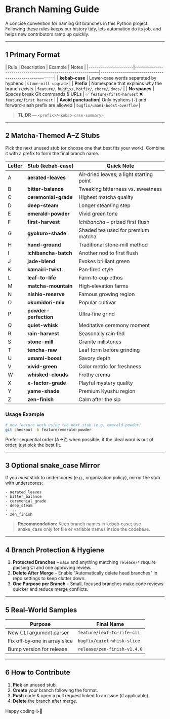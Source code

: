 # Branch Naming Guide

A concise convention for naming Git branches in this Python project. Following these rules keeps our history tidy, lets automation do its job, and helps new contributors ramp up quickly.

---

## 1 Primary Format

| Rule                  | Description                                                | Example                                               | Notes                       |
|----------------------|------------------------------------------------------------|-------------------------------------------------------|
| **kebab‑case**       | Lower‑case words separated by hyphens                      | `stone-mill-upgrade`                                   |
| **Prefix**           | Namespace that explains *why* the branch exists            | `feature/`, `bugfix/`, `hotfix/`, `chore/`, `docs/`    |
| **No spaces**        | Spaces break Git commands & URLs                           | ✅ `feature/first-harvest` ❌ `feature/first harvest`   |
| **Avoid punctuation**| Only hyphens (`-`) and forward‑slash prefix are allowed   | `bugfix/umami-boost-overflow`                          |

> **TL;DR** — `<prefix>/<kebab‑case-summary>`

---

## 2 Matcha‑Themed A–Z Stubs

Pick the next unused stub (or choose one that best fits your work). Combine it with a prefix to form the final branch name.

| Letter | Stub (kebab‑case)     | Quick Note                               |
| ------ | --------------------- | ---------------------------------------- |
| A      | **aerated-leaves**    | Air‑dried leaves; a light starting point |
| B      | **bitter-balance**    | Tweaking bitterness vs. sweetness        |
| C      | **ceremonial-grade**  | Highest matcha quality                   |
| D      | **deep-steam**        | Longer steaming step                     |
| E      | **emerald-powder**    | Vivid green tone                         |
| F      | **first-harvest**     | *Ichibancha* – prized first flush        |
| G      | **gyokuro-shade**     | Shaded tea used for premium matcha       |
| H      | **hand-ground**       | Traditional stone‑mill method            |
| I      | **ichibancha-batch**  | Another nod to first flush               |
| J      | **jade-blend**        | Evokes brilliant green                   |
| K      | **kamairi-twist**     | Pan‑fired style                          |
| L      | **leaf-to-life**      | Farm‑to‑cup ethos                        |
| M      | **matcha-mountain**   | High‑elevation farms                     |
| N      | **nishio-reserve**    | Famous growing region                    |
| O      | **okumidori-mix**     | Popular cultivar                         |
| P      | **powder-perfection** | Ultra‑fine grind                         |
| Q      | **quiet-whisk**       | Meditative ceremony moment               |
| R      | **rain-harvest**      | Seasonally rain‑fed                      |
| S      | **stone-mill**        | Granite millstones                       |
| T      | **tencha-raw**        | Leaf form before grinding                |
| U      | **umami-boost**       | Savory depth                             |
| V      | **vivid-green**       | Color metric for freshness               |
| W      | **whisked-clouds**    | Frothy crema                             |
| X      | **x-factor-grade**    | Playful mystery quality                  |
| Y      | **yame-shade**        | Premium Kyushu region                    |
| Z      | **zen-finish**        | Calm after the sip                       |

### Usage Example

```bash
# new feature work using the next stub (e.g. emerald-powder)
git checkout -b feature/emerald-powder
```

Prefer sequential order (A→Z) when possible; if the ideal word is out of order, just pick the best fit.

---

## 3 Optional snake\_case Mirror

If you *must* stick to underscores (e.g., organization policy), mirror the stub with underscores:

```
- aerated_leaves
- bitter_balance
- ceremonial_grade
- deep_steam
- ...
- zen_finish
```

> **Recommendation:** Keep branch names in kebab‑case; use snake\_case only for file or variable names inside the codebase.

---

## 4 Branch Protection & Hygiene

1. **Protected Branches** – `main` and anything matching `release/*` require passing CI and one approving review.
2. **Delete After Merge** – Enable "Automatically delete head branches" in repo settings to keep clutter down.
3. **One Purpose per Branch** – Small, focused branches make code reviews quicker and reduce merge conflicts.

---

## 5 Real‑World Samples

| Purpose                       | Final Name                  |
| ----------------------------- | --------------------------- |
| New CLI argument parser       | `feature/leaf-to-life-cli`  |
| Fix off‑by‑one in array slice | `bugfix/quiet-whisk-slice`  |
| Bump version for release      | `release/zen-finish-v1.4.0` |

---

## 6 How to Contribute

1. **Pick** an unused stub.
2. **Create** your branch following the format.
3. **Push** code & open a pull request linked to an issue (if applicable).
4. **Delete** the branch after merge.

Happy coding ☕️💚
